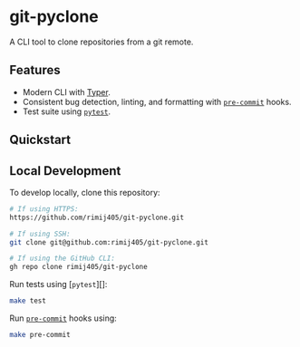 # git-pyclone

A CLI tool to clone repositories from a git remote.

## Features

- Modern CLI with [Typer][typer].
- Consistent bug detection, linting, and formatting with [`pre-commit`][precommit] hooks.
- Test suite using [`pytest`][pytest].

## Quickstart

## Local Development

To develop locally, clone this repository:

```bash
# If using HTTPS:
https://github.com/rimij405/git-pyclone.git

# If using SSH:
git clone git@github.com:rimij405/git-pyclone.git

# If using the GitHub CLI:
gh repo clone rimij405/git-pyclone
```

Run tests using [`pytest`][]:

```bash
make test
```

Run [`pre-commit`][precommit] hooks using:

```bash
make pre-commit
```

<!-- LINKS -->

[typer]: https://typer.tiangolo.com/
[poetry]: https://python-poetry.org/
[precommit]: https://pre-commit.com/
[pytest]: https://docs.pytest.org/
